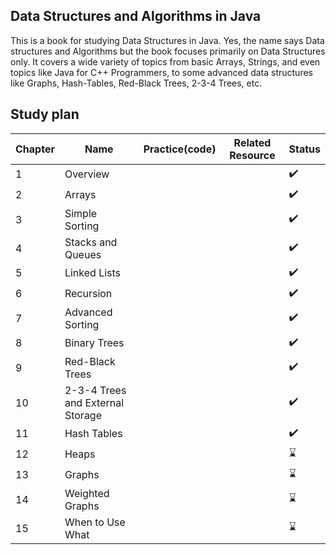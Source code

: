 ## Data Structures and Algorithms in Java
This is a book for studying Data Structures in Java. Yes, the name says Data structures and Algorithms but the book focuses primarily on Data Structures only. It covers a wide variety of topics from basic Arrays, Strings, and even topics like Java for C++ Programmers, to some advanced data structures like Graphs, Hash-Tables, Red-Black Trees, 2-3-4 Trees, etc.

## Study plan 
|Chapter|Name|Practice(code)|Related Resource|Status|
|-------|----|--------------|----------------|------|
|1|Overview|||:heavy_check_mark:|
|2|Arrays|||:heavy_check_mark:|
|3|Simple Sorting|||:heavy_check_mark:|
|4|Stacks and Queues|||:heavy_check_mark:|
|5|Linked Lists|||:heavy_check_mark:|
|6|Recursion|||:heavy_check_mark:|
|7|Advanced Sorting|||:heavy_check_mark:|
|8|Binary Trees|||:heavy_check_mark:|
|9|Red-Black Trees|||:heavy_check_mark:|
|10|2-3-4 Trees and External Storage|||:heavy_check_mark:|
|11|Hash Tables|||:heavy_check_mark:|
|12|Heaps|||:hourglass:|
|13|Graphs|||:hourglass:|
|14|Weighted Graphs|||:hourglass:|
|15|When to Use What|||:hourglass:|
